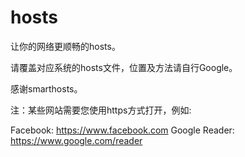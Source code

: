 hosts
=====

让你的网络更顺畅的hosts。

请覆盖对应系统的hosts文件，位置及方法请自行Google。

感谢smarthosts。


注：某些网站需要您使用https方式打开，例如:

Facebook: https://www.facebook.com
Google Reader: https://www.google.com/reader